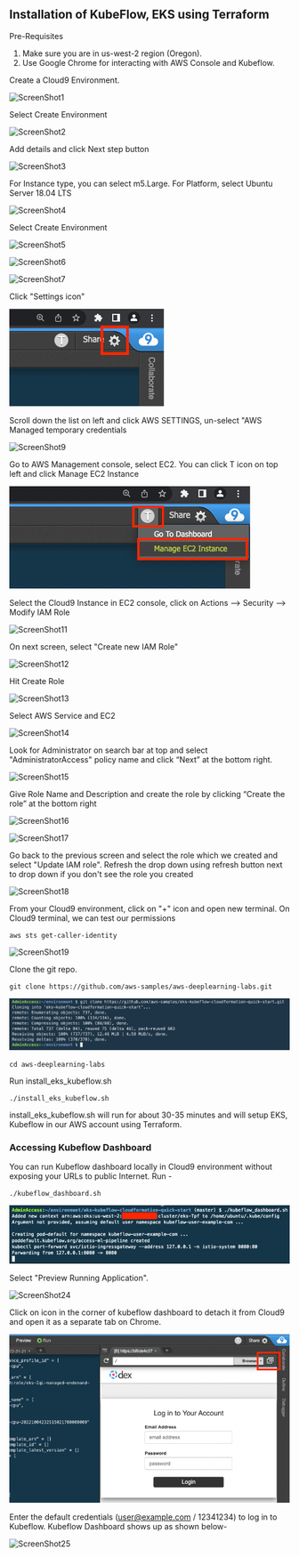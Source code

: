 ## Installation of KubeFlow, EKS using Terraform

Pre-Requisites

1. Make sure you are in us-west-2 region (Oregon). 
2. Use Google Chrome for interacting with AWS Console and Kubeflow.


Create a Cloud9 Environment.

![ScreenShot1](/images/a1.png)

Select Create Environment

![ScreenShot2](/images/a2.png)

Add details and click Next step button 

![ScreenShot3](/images/a3.png)

For Instance type, you can select m5.Large. For Platform, select Ubuntu Server 18.04 LTS

![ScreenShot4](/images/a4.png)

Select Create Environment

![ScreenShot5](/images/a5.png)

![ScreenShot6](/images/a6.png)

![ScreenShot7](/images/a7.png)

Click "Settings icon"

![ScreenShot8](/images/a31.png)

Scroll down the list on left and click AWS SETTINGS, un-select "AWS Managed temporary credentials

![ScreenShot9](/images/a9.png)

Go to AWS Management console, select EC2.
You can click T icon on top left and click Manage EC2 Instance

![ScreenShot10](/images/a30.png)

Select the Cloud9 Instance in EC2 console, click on Actions --> Security --> Modify IAM Role

![ScreenShot11](/images/a11.png)

On next screen, select "Create new IAM Role"

![ScreenShot12](/images/a12.png)

Hit Create Role

![ScreenShot13](/images/a13.png)

Select AWS Service and EC2

![ScreenShot14](/images/a14.png)

Look for Administrator on search bar at top and select "AdministratorAccess" policy name and click “Next” at the bottom right.

![ScreenShot15](/images/a15.png)

Give Role Name and Description and create the role by clicking “Create the role” at the bottom right

![ScreenShot16](/images/a16.png)


![ScreenShot17](/images/a17.png)

Go back to the previous screen and select the role which we created and select "Update IAM role". Refresh the drop down using refresh button next to drop down if you don't see the role you created

![ScreenShot18](/images/a18.png)

From your Cloud9 environment, click on "+" icon and open new terminal. On Cloud9 terminal, we can test our permissions

```shell
aws sts get-caller-identity
```

![ScreenShot19](/images/a19.png)

Clone the git repo. 

```shell
git clone https://github.com/aws-samples/aws-deeplearning-labs.git
```

![ScreenShot20](/images/a20.png)

```shell
cd aws-deeplearning-labs
```

Run install_eks_kubeflow.sh

```shell
./install_eks_kubeflow.sh
```

install_eks_kubeflow.sh will run for about 30-35 minutes and will setup EKS, Kubeflow in our AWS account using Terraform.


### Accessing Kubeflow Dashboard

You can run Kubeflow dashboard locally in Cloud9 environment without exposing your URLs to public Internet. Run -

```shell
./kubeflow_dashboard.sh
```

![ScreenShot26](/images/a26.png)


Select "Preview Running Application". 

![ScreenShot24](/images/a24.png)

Click on icon in the corner of kubeflow dashboard to detach it from Cloud9 and open it as a separate tab on Chrome.

![ScreenShot24](/images/a32.png)

Enter the default credentials (user@example.com / 12341234) to log in to Kubeflow. Kubeflow Dashboard shows up as shown below-

![ScreenShot25](/images/a25.png)


